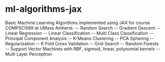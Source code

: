 # ml-algorithms-jax
 Basic Machine Learning Algorithms implemented using JAX for course COMPSCI589 at UMass Amherst.
 -- Random Search
 -- Gradient Descent
 -- Linear Regression
 -- Linear Classification
 -- Multi Class Classification
 -- Principal Component Analysis
 -- K-Means Clustering
 -- PCA Sphering
 -- Regularization
 -- K Fold Cross Validation
 -- Grid Search
 -- Random Forests
 -- Support Vector Machines with RBF, sigmoid, linear, polynomial kernels
 -- Multi Layer Perceptron
